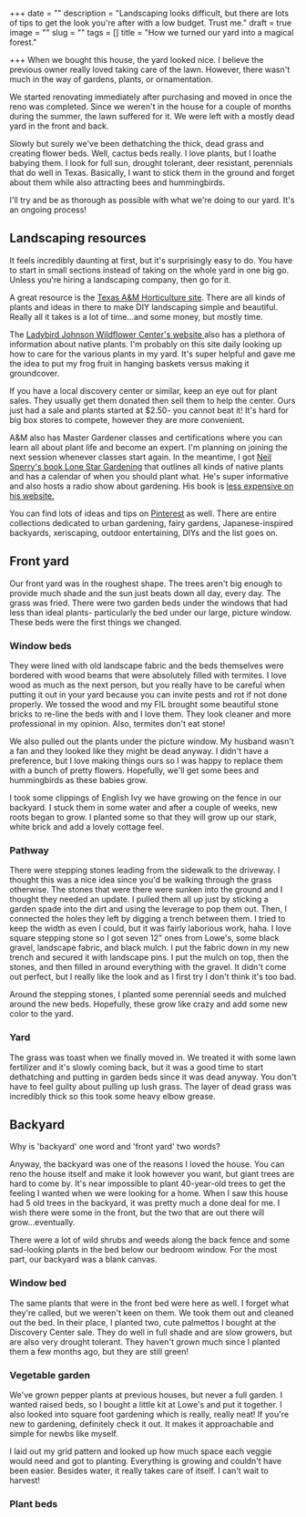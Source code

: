 +++
date = ""
description = "Landscaping looks difficult, but there are lots of tips to get the look you're after with a low budget. Trust me."
draft = true
image = ""
slug = ""
tags = []
title = "How we turned our yard into a magical forest."

+++
When we bought this house, the yard looked nice. I believe the previous owner really loved taking care of the lawn. However, there wasn't much in the way of gardens, plants, or ornamentation.

We started renovating immediately after purchasing and moved in once the reno was completed. Since we weren't in the house for a couple of months during the summer, the lawn suffered for it. We were left with a mostly dead yard in the front and back.

Slowly but surely we've been dethatching the thick, dead grass and creating flower beds. Well, cactus beds really. I love plants, but I loathe babying them. I look for full sun, drought tolerant, deer resistant, perennials that do well in Texas. Basically, I want to stick them in the ground and forget about them while also attracting bees and hummingbirds.

I'll try and be as thorough as possible with what we're doing to our yard. It's an ongoing process!

## Landscaping resources

It feels incredibly daunting at first, but it's surprisingly easy to do. You have to start in small sections instead of taking on the whole yard in one big go. Unless you're hiring a landscaping company, then go for it.

A great resource is the [Texas A&M Horticulture site](https://aggie-horticulture.tamu.edu/). There are all kinds of plants and ideas in there to make DIY landscaping simple and beautiful. Really all it takes is a lot of time...and some money, but mostly time.

The [Ladybird Johnson Wildflower Center's website ](https://www.wildflower.org/plants-main)also has a plethora of information about native plants. I'm probably on this site daily looking up how to care for the various plants in my yard. It's super helpful and gave me the idea to put my frog fruit in hanging baskets versus making it groundcover.

If you have a local discovery center or similar, keep an eye out for plant sales. They usually get them donated then sell them to help the center. Ours just had a sale and plants started at $2.50- you cannot beat it! It's hard for big box stores to compete, however they are more convenient.

A&M also has Master Gardener classes and certifications where you can learn all about plant life and become an expert. I'm planning on joining the next session whenever classes start again. In the meantime, I got [Neil Sperry's book Lone Star Gardening](https://www.amazon.com/gp/product/0991620704/ref=as_li_qf_asin_il_tl?ie=UTF8&tag=codybear0e-20&creative=9325&linkCode=as2&creativeASIN=0991620704&linkId=74f76ac6c171a16d6200b8a0ce2c284e) that outlines all kinds of native plants and has a calendar of when you should plant what. He's super informative and also hosts a radio show about gardening. His book is [less expensive on his website.](https://neilsperry.com/store/5th-printing-of-neil-sperrys-lone-star-gardening/)

You can find lots of ideas and tips on [Pinterest](https://www.pinterest.com/) as well. There are entire collections dedicated to urban gardening, fairy gardens, Japanese-inspired backyards, xeriscaping, outdoor entertaining, DIYs and the list goes on.

## Front yard

Our front yard was in the roughest shape. The trees aren't big enough to provide much shade and the sun just beats down all day, every day. The grass was fried. There were two garden beds under the windows that had less than ideal plants- particularly the bed under our large, picture window. These beds were the first things we changed.

### Window beds

They were lined with old landscape fabric and the beds themselves were bordered with wood beams that were absolutely filled with termites. I love wood as much as the next person, but you really have to be careful when putting it out in your yard because you can invite pests and rot if not done properly. We tossed the wood and my FIL brought some beautiful stone bricks to re-line the beds with and I love them. They look cleaner and more professional in my opinion. Also, termites don't eat stone!

We also pulled out the plants under the picture window. My husband wasn't a fan and they looked like they might be dead anyway. I didn't have a preference, but I love making things ours so I was happy to replace them with a bunch of pretty flowers. Hopefully, we'll get some bees and hummingbirds as these babies grow.

I took some clippings of English Ivy we have growing on the fence in our backyard. I stuck them in some water and after a couple of weeks, new roots began to grow. I planted some so that they will grow up our stark, white brick and add a lovely cottage feel.

### Pathway

There were stepping stones leading from the sidewalk to the driveway. I thought this was a nice idea since you'd be walking through the grass otherwise. The stones that were there were sunken into the ground and I thought they needed an update. I pulled them all up just by sticking a garden spade into the dirt and using the leverage to pop them out. Then, I connected the holes they left by digging a trench between them. I tried to keep the width as even I could, but it was fairly laborious work, haha. I love square stepping stone so I got seven 12" ones from Lowe's, some black gravel, landscape fabric, and black mulch. I put the fabric down in my new trench and secured it with landscape pins. I put the mulch on top, then the stones, and then filled in around everything with the gravel. It didn't come out perfect, but I really like the look and as I first try I don't think it's too bad.

Around the stepping stones, I planted some perennial seeds and mulched around the new beds. Hopefully, these grow like crazy and add some new color to the yard.

### Yard

The grass was toast when we finally moved in. We treated it with some lawn fertilizer and it's slowly coming back, but it was a good time to start dethatching and putting in garden beds since it was dead anyway. You don't have to feel guilty about pulling up lush grass. The layer of dead grass was incredibly thick so this took some heavy elbow grease.

## Backyard

Why is 'backyard' one word and 'front yard' two words?

Anyway, the backyard was one of the reasons I loved the house. You can reno the house itself and make it look however you want, but giant trees are hard to come by. It's near impossible to plant 40-year-old trees to get the feeling I wanted when we were looking for a home. When I saw this house had 5 old trees in the backyard, it was pretty much a done deal for me. I wish there were some in the front, but the two that are out there will grow...eventually.

There were a lot of wild shrubs and weeds along the back fence and some sad-looking plants in the bed below our bedroom window. For the most part, our backyard was a blank canvas.

### Window bed

The same plants that were in the front bed were here as well. I forget what they're called, but we weren't keen on them. We took them out and cleaned out the bed. In their place, I planted two, cute palmettos I bought at the Discovery Center sale. They do well in full shade and are slow growers, but are also very drought tolerant. They haven't grown much since I planted them a few months ago, but they are still green!

### Vegetable garden

We've grown pepper plants at previous houses, but never a full garden. I wanted raised beds, so I bought a little kit at Lowe's and put it together. I also looked into square foot gardening which is really, really neat! If you're new to gardening, definitely check it out. It makes it approachable and simple for newbs like myself.

I laid out my grid pattern and looked up how much space each veggie would need and got to planting. Everything is growing and couldn't have been easier. Besides water, it really takes care of itself. I can't wait to harvest!

### Plant beds